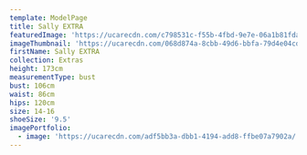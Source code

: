 ```yaml
---
template: ModelPage
title: Sally EXTRA
featuredImage: 'https://ucarecdn.com/c798531c-f55b-4fbd-9e7e-06a1b81fdaae/'
imageThumbnail: 'https://ucarecdn.com/068d874a-8cbb-49d6-bbfa-79d4e04cde19/'
firstName: Sally EXTRA
collection: Extras
height: 173cm
measurementType: bust
bust: 106cm
waist: 86cm
hips: 120cm
size: 14-16
shoeSize: '9.5'
imagePortfolio:
  - image: 'https://ucarecdn.com/adf5bb3a-dbb1-4194-add8-ffbe07a7902a/'
---
```


